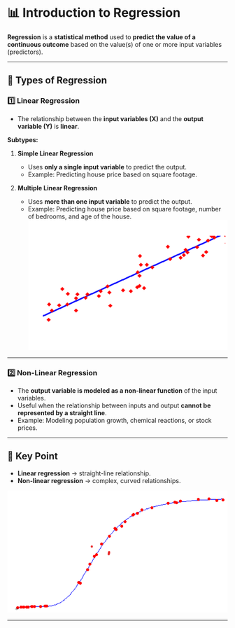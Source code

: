 # 📊 Introduction to Regression

**Regression** is a **statistical method** used to **predict the value of a continuous outcome** based on the value(s) of one or more input variables (predictors).

---

## 🔹 Types of Regression

### 1️⃣ Linear Regression
- The relationship between the **input variables (X)** and the **output variable (Y)** is **linear**.

**Subtypes:**
1. **Simple Linear Regression**  
   - Uses **only a single input variable** to predict the output.  
   - Example: Predicting house price based on square footage.  

2. **Multiple Linear Regression**  
   - Uses **more than one input variable** to predict the output.  
   - Example: Predicting house price based on square footage, number of bedrooms, and age of the house.
![Linear Regression](https://github.com/sahilkarande/Machine-Learning-Algorithms-Course/blob/main/Python%20ML/Images/s2_linear_regression.png)

---

### 2️⃣ Non-Linear Regression
- The **output variable is modeled as a non-linear function** of the input variables.  
- Useful when the relationship between inputs and output **cannot be represented by a straight line**.  
- Example: Modeling population growth, chemical reactions, or stock prices.

---

## 📌 Key Point
- **Linear regression** → straight-line relationship.  
- **Non-linear regression** → complex, curved relationships.  

![Linear Regression](https://github.com/sahilkarande/Machine-Learning-Algorithms-Course/blob/main/Python%20ML/Images/s2_nonlinear_regression.png)

---
